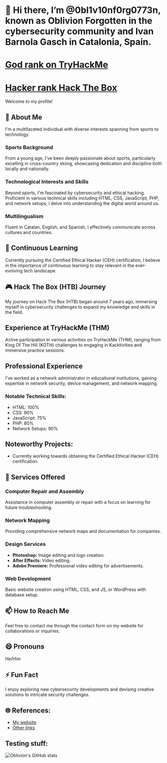 
# 👋 Hi there, I’m @0bl1v10nf0rg0773n, known as Oblivion Forgotten in the cybersecurity community and Ivan Barnola Gasch in Catalonia, Spain.
# [God rank on TryHackMe](https://tryhackme.com/r/0BL1V10NF0RG0773)
# [Hacker rank Hack The Box](https://app.hackthebox.com/users/1815479)

Welcome to my profile!

## 👀 About Me

I'm a multifaceted individual with diverse interests spanning from sports to technology.

### Sports Background

From a young age, I've been deeply passionate about sports, particularly excelling in cross-country skiing, showcasing dedication and discipline both locally and nationally.

### Technological Interests and Skills

Beyond sports, I'm fascinated by cybersecurity and ethical hacking. Proficient in various technical skills including HTML, CSS, JavaScript, PHP, and network setups, I delve into understanding the digital world around us.

### Multilingualism

Fluent in Catalan, English, and Spanish, I effectively communicate across cultures and countries.

## 🌱 Continuous Learning

Currently pursuing the Certified Ethical Hacker (CEH) certification, I believe in the importance of continuous learning to stay relevant in the ever-evolving tech landscape.

## 🎮 Hack The Box (HTB) Journey

My journey on Hack The Box (HTB) began around 7 years ago, immersing myself in cybersecurity challenges to expand my knowledge and skills in the field.

## Experience at TryHackMe (THM)

Active participation in various activities on TryHackMe (THM), ranging from King Of The Hill (KOTH) challenges to engaging in Kacktivities and immersive practice sessions.

## Professional Experience

I've worked as a network administrator in educational institutions, gaining expertise in network security, device management, and network mapping.

### Notable Technical Skills:

- HTML: 100%
- CSS: 90%
- JavaScript: 75%
- PHP: 80%
- Network Setups: 90%

## Noteworthy Projects:

- Currently working towards obtaining the Certified Ethical Hacker (CEH) certification.

## 💼 Services Offered

### Computer Repair and Assembly

Assistance in computer assembly or repair with a focus on learning for future troubleshooting.

### Network Mapping

Providing comprehensive network maps and documentation for companies.

### Design Services

- **Photoshop:** Image editing and logo creation.
- **After Effects:** Video editing.
- **Adobe Premiere:** Professional video editing for advertisements.

### Web Development

Basic website creation using HTML, CSS, and JS, or WordPress with database setup.

## 📫 How to Reach Me

Feel free to contact me through the contact form on my website for collaborations or inquiries.

## 😄 Pronouns

He/Him

## ⚡ Fun Fact

I enjoy exploring new cybersecurity developments and devising creative solutions to intricate security challenges.

## 🌐 References:

- [My website](https://ivan-vcard.xyz)
- [Other links](https://linktr.ee/OblivionForgotten)



## Testing stuff:
![Oblivion's GitHub stats](https://github-readme-stats.vercel.app/api?username=0bl1v10nf0rg0773n&theme=jolly)
